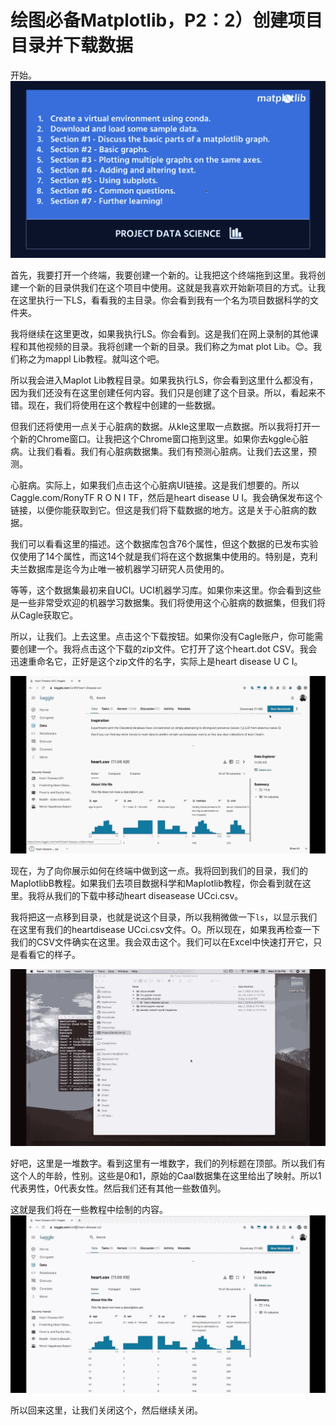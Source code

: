 # 绘图必备Matplotlib，P2：2）创建项目目录并下载数据 

开始。![](img/7d77afa5bca5410549c41cf4ebbe259f_1.png)

首先，我要打开一个终端，我要创建一个新的。让我把这个终端拖到这里。我将创建一个新的目录供我们在这个项目中使用。这就是我喜欢开始新项目的方式。让我在这里执行一下LS，看看我的主目录。你会看到我有一个名为项目数据科学的文件夹。

我将继续在这里更改，如果我执行LS。你会看到。这是我们在网上录制的其他课程和其他视频的目录。我将创建一个新的目录。我们称之为mat plot Lib。😊。我们称之为mappl Lib教程。就叫这个吧。

所以我会进入Maplot Lib教程目录。如果我执行LS，你会看到这里什么都没有，因为我们还没有在这里创建任何内容。我们只是创建了这个目录。所以，看起来不错。现在，我们将使用在这个教程中创建的一些数据。

但我们还将使用一点关于心脏病的数据。从kle这里取一点数据。所以我将打开一个新的Chrome窗口。让我把这个Chrome窗口拖到这里。如果你去kggle心脏病。让我们看看。我们有心脏病数据集。我们有预测心脏病。让我们去这里，预测。

心脏病。实际上，如果我们点击这个心脏病UI链接。这是我们想要的。所以Caggle.com/RonyTF R O N I TF，然后是heart disease U I。我会确保发布这个链接，以便你能获取到它。但这是我们将下载数据的地方。这是关于心脏病的数据。

我们可以看看这里的描述。这个数据库包含76个属性，但这个数据的已发布实验仅使用了14个属性，而这14个就是我们将在这个数据集中使用的。特别是，克利夫兰数据库是迄今为止唯一被机器学习研究人员使用的。

等等，这个数据集最初来自UCI。UCI机器学习库。如果你来这里。你会看到这些是一些非常受欢迎的机器学习数据集。我们将使用这个心脏病的数据集，但我们将从Cagle获取它。

所以，让我们。上去这里。点击这个下载按钮。如果你没有Cagle账户，你可能需要创建一个。我将点击这个下载的zip文件。它打开了这个heart.dot CSV。我会迅速重命名它，正好是这个zip文件的名字，实际上是heart disease U C I。

![](img/7d77afa5bca5410549c41cf4ebbe259f_3.png)

现在，为了向你展示如何在终端中做到这一点。我将回到我们的目录，我们的MaplotlibB教程。如果我们去项目数据科学和Maplotlib教程，你会看到就在这里。我将从我们的下载中移动heart diseasease UCci.csv。

我将把这一点移到目录，也就是说这个目录，所以我稍微做一下`ls`，以显示我们在这里有我们的heartdisease UCci.csv文件。O。所以现在，如果我再检查一下我们的CSV文件确实在这里。我会双击这个。我们可以在Excel中快速打开它，只是看看它的样子。

![](img/7d77afa5bca5410549c41cf4ebbe259f_5.png)

好吧，这里是一堆数字。看到这里有一堆数字，我们的列标题在顶部。所以我们有这个人的年龄，性别。这些是0和1，原始的Caal数据集在这里给出了映射。所以1代表男性，0代表女性。然后我们还有其他一些数值列。

这就是我们将在一些教程中绘制的内容。![](img/7d77afa5bca5410549c41cf4ebbe259f_7.png)

所以回来这里，让我们关闭这个，然后继续关闭。
